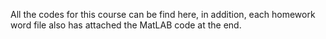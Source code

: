 All the codes for this course can be find here, in addition, each homework word file also has attached the MatLAB code at the end.
